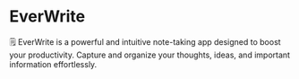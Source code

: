 # EverWrite

🗒 EverWrite is a powerful and intuitive note-taking app designed to boost your productivity. Capture and organize your thoughts, ideas, and important information effortlessly.

